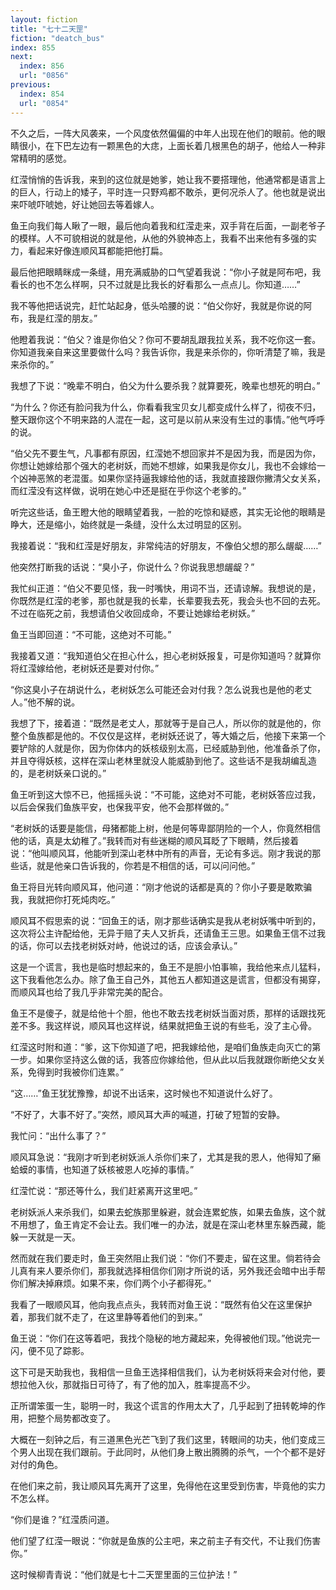 ```yaml
---
layout: fiction
title: "七十二天罡"
fiction: "deatch_bus"
index: 855
next:
  index: 856
  url: "0856"
previous:
  index: 854
  url: "0854"
---
```

不久之后，一阵大风袭来，一个风度依然偏偏的中年人出现在他们的眼前。他的眼睛很小，在下巴左边有一颗黑色的大痣，上面长着几根黑色的胡子，他给人一种非常精明的感觉。

红滢悄悄的告诉我，来到的这位就是她爹，她让我不要搭理他，他通常都是语言上的巨人，行动上的矮子，平时连一只野鸡都不敢杀，更何况杀人了。他也就是说出来吓唬吓唬她，好让她回去等着嫁人。

鱼王向我们每人瞅了一眼，最后他向着我和红滢走来，双手背在后面，一副老爷子的模样。人不可貌相说的就是他，从他的外貌神态上，我看不出来他有多强的实力，看起来好像连顺风耳都能把他打扁。

最后他把眼睛眯成一条缝，用充满威胁的口气望着我说：“你小子就是阿布吧，我看长的也不怎么样啊，只不过就是比我长的好看那么一点点儿。你知道……”

我不等他把话说完，赶忙站起身，低头哈腰的说：“伯父你好，我就是你说的阿布，我是红滢的朋友。”

他瞪着我说：“伯父？谁是你伯父？你可不要胡乱跟我拉关系，我不吃你这一套。你知道我亲自来这里要做什么吗？我告诉你，我是来杀你的，你听清楚了嘛，我是来杀你的。”

我想了下说：“晚辈不明白，伯父为什么要杀我？就算要死，晚辈也想死的明白。”

“为什么？你还有脸问我为什么，你看看我宝贝女儿都变成什么样了，彻夜不归，整天跟你这个不明来路的人混在一起，这可是以前从来没有生过的事情。”他气呼呼的说。

“伯父先不要生气，凡事都有原因，红滢她不想回家并不是因为我，而是因为你，你想让她嫁给那个强大的老树妖，而她不想嫁，如果我是你女儿，我也不会嫁给一个凶神恶煞的老混蛋。如果你坚持逼我嫁给他的话，我就直接跟你撇清父女关系，而红滢没有这样做，说明在她心中还是挺在乎你这个老爹的。”

听完这些话，鱼王瞪大他的眼睛望着我，一脸的吃惊和疑惑，其实无论他的眼睛是睁大，还是缩小，始终就是一条缝，没什么太过明显的区别。

我接着说：“我和红滢是好朋友，非常纯洁的好朋友，不像伯父想的那么龌龊……”

他突然打断我的话说：“臭小子，你说什么？你说我思想龌龊？”

我忙纠正道：“伯父不要见怪，我一时嘴快，用词不当，还请谅解。我想说的是，你既然是红滢的老爹，那也就是我的长辈，长辈要我去死，我会头也不回的去死。不过在临死之前，我想请伯父收回成命，不要让她嫁给老树妖。”

鱼王当即回道：“不可能，这绝对不可能。”

我接着又道：“我知道伯父在担心什么，担心老树妖报复，可是你知道吗？就算你将红滢嫁给他，老树妖还是要对付你。”

“你这臭小子在胡说什么，老树妖怎么可能还会对付我？怎么说我也是他的老丈人。”他不解的说。

我想了下，接着道：“既然是老丈人，那就等于是自己人，所以你的就是他的，你整个鱼族都是他的。不仅仅是这样，老树妖还说了，等大婚之后，他接下来第一个要铲除的人就是你，因为你体内的妖核级别太高，已经威胁到他，他准备杀了你，并且夺得妖核，这样在深山老林里就没人能威胁到他了。这些话不是我胡编乱造的，是老树妖亲口说的。”

鱼王听到这大惊不已，他摇摇头说：“不可能，这绝对不可能，老树妖答应过我，以后会保我们鱼族平安，也保我平安，他不会那样做的。”

“老树妖的话要是能信，母猪都能上树，他是何等卑鄙阴险的一个人，你竟然相信他的话，真是太幼稚了。”我转而对有些迷糊的顺风耳眨了下眼睛，然后接着说：“他叫顺风耳，他能听到深山老林中所有的声音，无论有多远。刚才我说的那些话，就是他亲口告诉我的，你若是不相信的话，可以问问他。”

鱼王将目光转向顺风耳，他问道：“刚才他说的话都是真的？你小子要是敢欺骗我，我就把你打死炖肉吃。”

顺风耳不假思索的说：“回鱼王的话，刚才那些话确实是我从老树妖嘴中听到的，这次将公主许配给他，无异于赔了夫人又折兵，还请鱼王三思。如果鱼王信不过我的话，你可以去找老树妖对峙，他说过的话，应该会承认。”

这是一个谎言，我也是临时想起来的，鱼王不是胆小怕事嘛，我给他来点儿猛料，这下我看他怎么办。除了鱼王自己外，其他五人都知道这是谎言，但都没有揭穿，而顺风耳也给了我几乎非常完美的配合。

鱼王不是傻子，就是给他十个胆，他也不敢去找老树妖当面对质，那样的话跟找死差不多。我这样说，顺风耳也这样说，结果就把鱼王说的有些毛，没了主心骨。

红滢这时附和道：“爹，这下你知道了吧，把我嫁给他，是咱们鱼族走向灭亡的第一步。如果你坚持这么做的话，我答应你嫁给他，但从此以后我就跟你断绝父女关系，免得到时我被你们连累。”

“这……”鱼王犹犹豫豫，却说不出话来，这时候也不知道说什么好了。

“不好了，大事不好了。”突然，顺风耳大声的喊道，打破了短暂的安静。

我忙问：“出什么事了？”

顺风耳急说：“我刚才听到老树妖派人杀你们来了，尤其是我的恩人，他得知了癞蛤蟆的事情，也知道了妖核被恩人吃掉的事情。”

红滢忙说：“那还等什么，我们赶紧离开这里吧。”

老树妖派人来杀我们，如果去蛇族那里躲避，就会连累蛇族，如果去鱼族，这个就不用想了，鱼王肯定不会让去。我们唯一的办法，就是在深山老林里东躲西藏，能躲一天就是一天。

然而就在我们要走时，鱼王突然阻止我们说：“你们不要走，留在这里。倘若待会儿真有来人要杀你们，那我就选择相信你们刚才所说的话，另外我还会暗中出手帮你们解决掉麻烦。如果不来，你们两个小子都得死。”

我看了一眼顺风耳，他向我点点头，我转而对鱼王说：“既然有伯父在这里保护着，那我们就不走了，在这里静等着他们的到来。”

鱼王说：“你们在这等着吧，我找个隐秘的地方藏起来，免得被他们现。”他说完一闪，便不见了踪影。

这下可是天助我也，我相信一旦鱼王选择相信我们，认为老树妖将来会对付他，要想拉他入伙，那就指日可待了，有了他的加入，胜率提高不少。

正所谓笨蛋一生，聪明一时，我这个谎言的作用太大了，几乎起到了扭转乾坤的作用，把整个局势都改变了。

大概在一刻钟之后，有三道黑色光芒飞到了我们这里，转眼间的功夫，他们变成三个男人出现在我们跟前。于此同时，从他们身上散出腾腾的杀气，一个个都不是好对付的角色。

在他们来之前，我让顺风耳先离开了这里，免得他在这里受到伤害，毕竟他的实力不怎么样。

“你们是谁？”红滢质问道。

他们望了红滢一眼说：“你就是鱼族的公主吧，来之前主子有交代，不让我们伤害你。”

这时候柳青青说：“他们就是七十二天罡里面的三位护法！”